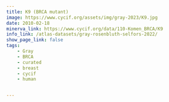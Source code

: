 ```yaml
---
title: K9 (BRCA mutant)
image: https://www.cycif.org/assets/img/gray-2023/K9.jpg
date: 2010-02-18
minerva_link: https://www.cycif.org/data/110-Komen_BRCA/K9
info_link: /atlas-datasets/gray-rosenbluth-selfors-2022/
show_page_link: false
tags:
    - Gray
    - BRCA
    - curated
    - breast
    - cycif
    - human


---
```


